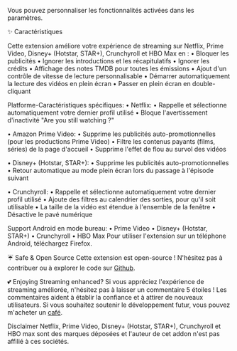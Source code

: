 Vous pouvez personnaliser les fonctionnalités activées dans les paramètres.

✨ Caractéristiques

Cette extension améliore votre expérience de streaming sur Netflix, Prime Video, Disney+ (Hotstar, STAR+), Crunchyroll et HBO Max en :
  • Bloquer les publicités
  • Ignorer les introductions et les récapitulatifs
  • Ignorer les crédits
  • Affichage des notes TMDB pour toutes les émissions
  • Ajout d'un contrôle de vitesse de lecture personnalisable
  • Démarrer automatiquement la lecture des vidéos en plein écran
  • Passer en plein écran en double-cliquant

Platforme-Caractéristiques spécifiques:
  • Netflix:
      • Rappelle et sélectionne automatiquement votre dernier profil utilisé
      • Bloque l'avertissement d'inactivité "Are you still watching ?"
  • Amazon Prime Video:
      • Supprime les publicités auto-promotionnelles (pour les productions Prime Video)
      • Filtre les contenus payants (films, séries) de la page d'accueil
      • Supprime l'effet de flou au survol des vidéos
  • Disney+ (Hotstar, STAR+):
      • Supprime les publicités auto-promotionnelles
      • Retour automatique au mode plein écran lors du passage à l'épisode suivant
  • Crunchyroll:
      • Rappelle et sélectionne automatiquement votre dernier profil utilisé
      • Ajoute des filtres au calendrier des sorties, pour qu'il soit utilisable
      • La taille de la vidéo est étendue à l'ensemble de la fenêtre
      • Désactive le pavé numérique
Support Android en mode bureau:
  • Prime Video
  • Disney+ (Hotstar, STAR+)
  • Crunchyroll
  • HBO Max
Pour utiliser l'extension sur un téléphone Android, téléchargez Firefox.

☔ Safe & Open Source
Cette extension est open-source ! N'hésitez pas à contribuer ou à explorer le code sur <a href='https://github.com/Dreamlinerm/Netflix-Prime-Auto-Skip' target='_blank'>Github</a>.

💕 Enjoying Streaming enhanced?
Si vous appréciez l'expérience de streaming améliorée, n'hésitez pas à laisser un commentaire 5 étoiles ! Les commentaires aident à établir la confiance et à attirer de nouveaux utilisateurs.
Si vous souhaitez soutenir le développement futur, vous pouvez m'acheter un <a href='https://github.com/sponsors/Dreamlinerm' target='_blank'>café</a>.

Disclaimer
Netflix, Prime Video, Disney+ (Hotstar, STAR+), Crunchyroll et HBO max sont des marques déposées et l'auteur de cet addon n'est pas affilié à ces sociétés.
